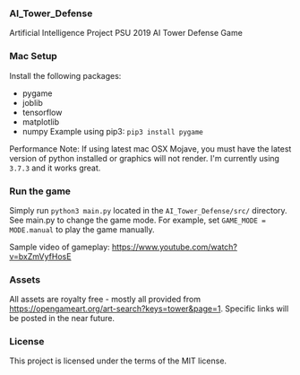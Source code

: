 ### AI_Tower_Defense
Artificial Intelligence Project PSU 2019 AI Tower Defense Game

### Mac Setup
Install the following packages:
* pygame
* joblib
* tensorflow
* matplotlib
* numpy
Example using pip3: `pip3 install pygame`

Performance Note: If using latest mac OSX Mojave, you must have the latest version of python installed or graphics will not render.
I'm currently using `3.7.3` and it works great.

### Run the game
Simply run `python3 main.py` located in the `AI_Tower_Defense/src/` directory.
See main.py to change the game mode. For example, set `GAME_MODE = MODE.manual` to play the game manually.

Sample video of gameplay: https://www.youtube.com/watch?v=bxZmVyfHosE

### Assets
All assets are royalty free - mostly all provided from https://opengameart.org/art-search?keys=tower&page=1.
Specific links will be posted in the near future.

### License
This project is licensed under the terms of the MIT license.
